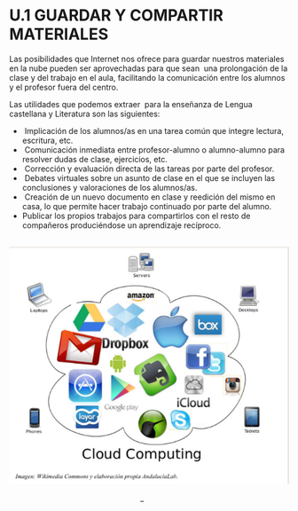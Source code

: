 # U.1 GUARDAR Y COMPARTIR MATERIALES

Las posibilidades que Internet nos ofrece para guardar nuestros materiales en la nube pueden ser aprovechadas para que sean  una prolongación de la clase y del trabajo en el aula, facilitando la comunicación entre los alumnos y el profesor fuera del centro. 

  
Las utilidades que podemos extraer  para la enseñanza de Lengua castellana y Literatura son las siguientes:

*    Implicación de los alumnos/as en una tarea común que integre lectura, escritura, etc.
*    Comunicación inmediata entre profesor-alumno o alumno-alumno para resolver dudas de clase, ejercicios, etc.
*    Corrección y evaluación directa de las tareas por parte del profesor.
*    Debates virtuales sobre un asunto de clase en el que se incluyen las conclusiones y valoraciones de los alumnos/as.
*    Creación de un nuevo documento en clase y reedición del mismo en casa, lo que permite hacer trabajo continuado por parte del alumno.
*   Publicar los propios trabajos para compartirlos con el resto de compañeros produciéndose un aprendizaje recíproco.


                                                      ![La nube](img/LA_NUBE_3.jpg "La nube")


                                                           
_

